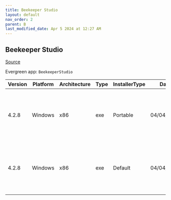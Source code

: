 ```yaml
---
title: Beekeeper Studio
layout: default
nav_order: 2
parent: B
last_modified_date: Apr 5 2024 at 12:27 AM
---
```


## Beekeeper Studio

[Source](https://www.beekeeperstudio.io/)

Evergreen app: `BeekeeperStudio`

| Version | Platform | Architecture | Type | InstallerType | Date       | Size     | URI                                                                                                                                                                                                                                    |
| ------- | -------- | ------------ | ---- | ------------- | ---------- | -------- | -------------------------------------------------------------------------------------------------------------------------------------------------------------------------------------------------------------------------------------- |
| 4.2.8   | Windows  | x86          | exe  | Portable      | 04/04/2024 | 72391976 | [https://github.com/beekeeper-studio/beekeeper-studio/releases/download/v4.2.8/Beekeeper-Studio-4.2.8-portable.exe](https://github.com/beekeeper-studio/beekeeper-studio/releases/download/v4.2.8/Beekeeper-Studio-4.2.8-portable.exe) |
| 4.2.8   | Windows  | x86          | exe  | Default       | 04/04/2024 | 72554952 | [https://github.com/beekeeper-studio/beekeeper-studio/releases/download/v4.2.8/Beekeeper-Studio-Setup-4.2.8.exe](https://github.com/beekeeper-studio/beekeeper-studio/releases/download/v4.2.8/Beekeeper-Studio-Setup-4.2.8.exe)       |
